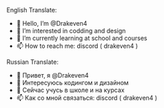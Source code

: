 English Translate:
- 👋 Hello, I’m @Drakeven4 
- 👀 I’m interested in codding and design
- 🌱 I’m currently learning at school and courses
- 📫 How to reach me: discord ( drakeven4 )

Russian Translate:
- 👋 Привет, я @Drakeven4 
- 👀 Интересуюсь кодингом и дизайном
- 🌱 Сейчас учусь в школе и на курсах
- 📫 Как со мной связаться: discord ( drakeven4 )

